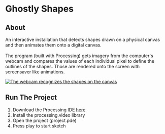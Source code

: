 # Ghostly Shapes

## About

An interactive installation that detects shapes drawn on a physical canvas and then animates them onto a digital canvas. 
<br><br>
The program (built with Processing) gets imagery from the computer's webcam and compares the values of each individual pixel to define the outlines of the shapes. Those are rendered onto the screen with screensaver like animations.

[![The webcam recognizes the shapes on the canvas](https://img.youtube.com/vi/6qYEf4AhuUI/0.jpg)](https://www.youtube.com/watch?v=6qYEf4AhuUI)

## Run The Project

1) Download the Processing IDE [here](https://processing.org/download)<br>
2) Install the processing.video library<br>
3) Open the project (project.pde)<br>
4) Press play to start sketch
